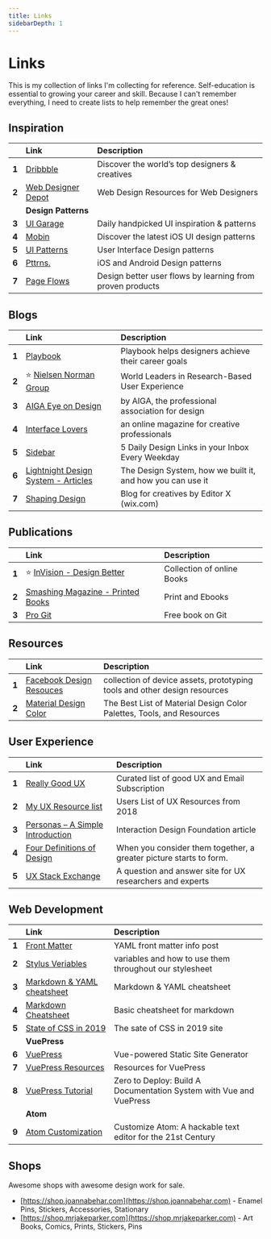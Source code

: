 ```yaml
---
title: Links
sidebarDepth: 1
---
```


# Links

This is my collection of links I'm collecting for reference. Self-education is essential to growing your career and skill. Because I can't remember everything, I need to create lists to help remember the great ones!

##  Inspiration

|  | Link | Description |
| :--- | :--- | :--- |
| **1** | [Dribbble](https://dribbble.com/) | Discover the world’s top designers & creatives |
| **2** | [Web Designer Depot](https://www.webdesignerdepot.com/) | Web Design Resources for Web Designers |
|  | **Design Patterns** |  |
| **3** | [UI Garage](https://uigarage.net/) | Daily handpicked UI inspiration & patterns |
| **4** | [Mobin](https://mobbin.design/) | Discover the latest iOS UI design patterns |
| **5** | [UI Patterns](https://ui-patterns.com/) | User Interface Design patterns |
| **6** | [Pttrns.](https://pttrns.com/) | iOS and Android Design patterns |
| **7** | [Page Flows](https://pageflows.com/) | Design better user flows by learning from proven products |

 

## Blogs

|  | Link | Description |
| :--- | :--- | :--- |
| **1** | [Playbook](https://askplaybook.com/) | Playbook helps designers achieve their career goals |
| **2** | ⭐ [Nielsen Norman Group](https://www.nngroup.com/) | World Leaders in Research-Based User Experience |
| **3** | [AIGA Eye on Design](https://eyeondesign.aiga.org/) | by AIGA, the professional association for design |
| **4** | [Interface Lovers](https://interfacelovers.com/) | an online magazine for creative professionals |
| **5** | [Sidebar](https://sidebar.io/) | 5 Daily Design Links in your Inbox Every Weekday |
| **6** | [Lightnight Design System - Articles](https://www.lightningdesignsystem.com/articles/) | The Design System, how we built it, and how you can use it |
| **7** | [Shaping Design](https://www.editorx.com/shaping-design) | Blog for creatives by Editor X \(wix.com\) |

 

## Publications

|  | Link | Description |
| :--- | :--- | :--- |
| **1** | ⭐ [InVision - Design Better](https://www.designbetter.co/books) | Collection of online Books |
| **2** | [Smashing Magazine - Printed Books](https://www.smashingmagazine.com/printed-books/) | Print and Ebooks |
| **3** | [Pro Git](https://git-scm.com/book/en/v2) | Free book on Git |

 

## Resources

|  | Link | Description |
| :--- | :--- | :--- |
| **1** | [Facebook Design Resouces](https://facebook.design/toolsandresources/) | collection of device assets, prototyping tools and other design resources |
| **2** | [Material Design Color](https://medium.muz.li/the-best-list-of-material-design-color-palettes-tools-and-resources-f71b04a3d60b) | The Best List of Material Design Color Palettes, Tools, and Resources |

 

## User Experience

|  | Link | Description |
| :--- | :--- | :--- |
| **1** | [Really Good UX](https://www.reallygoodux.io/) | Curated list of good UX and Email Subscription |
| **2** | [My UX Resource list](https://blog.prototypr.io/my-ux-resource-list-96ab9e36ac24) | Users List of UX Resources from 2018 |
| **3** | [Personas – A Simple Introduction](https://www.interaction-design.org/literature/article/personas-why-and-how-you-should-use-them) | Interaction Design Foundation article |
| **4** | [Four Definitions of Design](https://uxdesign.cc/four-definitions-of-design-9e107fb057c5) | When you consider them together, a greater picture starts to form. |
| **5** | [UX Stack Exchange](https://ux.stackexchange.com/) | A question and answer site for UX researchers and experts |

 

## Web Development

|  | Link | Description |
| :--- | :--- | :--- |
| **1** | [Front Matter](https://jekyllrb.com/docs/front-matter/) | YAML front matter info post |
| **2** | [Stylus Veriables](https://stylus-lang.com/docs/variables.html) | variables and how to use them throughout our stylesheet |
| **3** | [Markdown & YAML cheatsheet](https://learn-the-web.algonquindesign.ca/topics/markdown-yaml-cheat-sheet/) | Markdown & YAML cheatsheet |
| **4** | [Markdown Cheatsheet](https://github.com/adam-p/markdown-here/wiki/Markdown-Cheatsheet) | Basic cheatsheet for markdown |
| **5** | [State of CSS in 2019](https://2019.stateofcss.com/) | The sate of CSS in 2019 site |
|  | **VuePress** |  |
| **6** | [VuePress](https://vuepress.vuejs.org/) | Vue-powered Static Site Generator |
| **7** | [VuePress Resources](https://github.com/vuepressjs/awesome-vuepress#resources) | Resources for VuePress |
| **8** | [VuePress Tutorial](https://github.com/vuepressjs/awesome-vuepress#resources) | Zero to Deploy: Build A Documentation System with Vue and VuePress |
|  | **Atom** |  |
| **9** | [Atom Customization](https://flight-manual.atom.io/using-atom/sections/basic-customization/) | Customize Atom: A hackable text editor for the 21st Century |

 

## Shops

Awesome shops with awesome design work for sale.

* [https://shop.joannabehar.com](https://shop.joannabehar.com) - Enamel Pins, Stickers, Accessories, Stationary
* [https://shop.mrjakeparker.com](https://shop.mrjakeparker.com) - Art Books, Comics, Prints, Stickers, Pins

